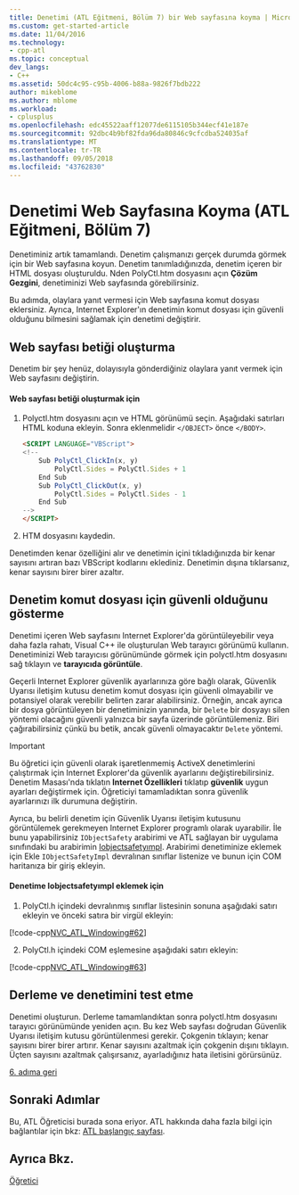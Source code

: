 ```yaml
---
title: Denetimi (ATL Eğitmeni, Bölüm 7) bir Web sayfasına koyma | Microsoft Docs
ms.custom: get-started-article
ms.date: 11/04/2016
ms.technology:
- cpp-atl
ms.topic: conceptual
dev_langs:
- C++
ms.assetid: 50dc4c95-c95b-4006-b88a-9826f7bdb222
author: mikeblome
ms.author: mblome
ms.workload:
- cplusplus
ms.openlocfilehash: edc45522aaff12077de6115105b344ecf41e187e
ms.sourcegitcommit: 92dbc4b9bf82fda96da80846c9cfcdba524035af
ms.translationtype: MT
ms.contentlocale: tr-TR
ms.lasthandoff: 09/05/2018
ms.locfileid: "43762830"
---
```

# <a name="putting-the-control-on-a-web-page-atl-tutorial-part-7"></a>Denetimi Web Sayfasına Koyma (ATL Eğitmeni, Bölüm 7)

Denetiminiz artık tamamlandı. Denetim çalışmanızı gerçek durumda görmek için bir Web sayfasına koyun. Denetim tanımladığınızda, denetim içeren bir HTML dosyası oluşturuldu. Nden PolyCtl.htm dosyasını açın **Çözüm Gezgini**, denetiminizi Web sayfasında görebilirsiniz.

Bu adımda, olaylara yanıt vermesi için Web sayfasına komut dosyası eklersiniz. Ayrıca, Internet Explorer'ın denetimin komut dosyası için güvenli olduğunu bilmesini sağlamak için denetimi değiştirir.

## <a name="scripting-the-web-page"></a>Web sayfası betiği oluşturma

Denetim bir şey henüz, dolayısıyla gönderdiğiniz olaylara yanıt vermek için Web sayfasını değiştirin.

#### <a name="to-script-the-web-page"></a>Web sayfası betiği oluşturmak için

1. Polyctl.htm dosyasını açın ve HTML görünümü seçin. Aşağıdaki satırları HTML koduna ekleyin. Sonra eklenmelidir `</OBJECT>` önce `</BODY>`.

    ```html
    <SCRIPT LANGUAGE="VBScript">
    <!--
        Sub PolyCtl_ClickIn(x, y)
            PolyCtl.Sides = PolyCtl.Sides + 1
        End Sub
        Sub PolyCtl_ClickOut(x, y)
            PolyCtl.Sides = PolyCtl.Sides - 1
        End Sub
    -->
    </SCRIPT>
    ```

2. HTM dosyasını kaydedin.

Denetimden kenar özelliğini alır ve denetimin içini tıkladığınızda bir kenar sayısını artıran bazı VBScript kodlarını eklediniz. Denetimin dışına tıklarsanız, kenar sayısını birer birer azaltır.

## <a name="indicating-that-the-control-is-safe-for-scripting"></a>Denetim komut dosyası için güvenli olduğunu gösterme

Denetimi içeren Web sayfasını Internet Explorer'da görüntüleyebilir veya daha fazla rahatı, Visual C++ ile oluşturulan Web tarayıcı görünümü kullanın. Denetiminizi Web tarayıcısı görünümünde görmek için polyctl.htm dosyasını sağ tıklayın ve **tarayıcıda görüntüle**.

Geçerli Internet Explorer güvenlik ayarlarınıza göre bağlı olarak, Güvenlik Uyarısı iletişim kutusu denetim komut dosyası için güvenli olmayabilir ve potansiyel olarak verebilir belirten zarar alabilirsiniz. Örneğin, ancak ayrıca bir dosya görüntüleyen bir denetiminizin yanında, bir `Delete` bir dosyayı silen yöntemi olacağını güvenli yalnızca bir sayfa üzerinde görüntülemeniz. Biri çağırabilirsiniz çünkü bu betik, ancak güvenli olmayacaktır `Delete` yöntemi.

> [!IMPORTANT]
> Bu öğretici için güvenli olarak işaretlenmemiş ActiveX denetimlerini çalıştırmak için Internet Explorer'da güvenlik ayarlarını değiştirebilirsiniz. Denetim Masası'nda tıklatın **Internet Özellikleri** tıklatıp **güvenlik** uygun ayarları değiştirmek için. Öğreticiyi tamamladıktan sonra güvenlik ayarlarınızı ilk durumuna değiştirin.

Ayrıca, bu belirli denetim için Güvenlik Uyarısı iletişim kutusunu görüntülemek gerekmeyen Internet Explorer programlı olarak uyarabilir. İle bunu yapabilirsiniz `IObjectSafety` arabirimi ve ATL sağlayan bir uygulama sınıfındaki bu arabirimin [Iobjectsafetyımpl](../atl/reference/iobjectsafetyimpl-class.md). Arabirimi denetiminize eklemek için Ekle `IObjectSafetyImpl` devralınan sınıflar listenize ve bunun için COM haritanıza bir giriş ekleyin.

#### <a name="to-add-iobjectsafetyimpl-to-the-control"></a>Denetime Iobjectsafetyımpl eklemek için

1. PolyCtl.h içindeki devralınmış sınıflar listesinin sonuna aşağıdaki satırı ekleyin ve önceki satıra bir virgül ekleyin:

[!code-cpp[NVC_ATL_Windowing#62](../atl/codesnippet/cpp/putting-the-control-on-a-web-page-atl-tutorial-part-7_1.h)]

2. PolyCtl.h içindeki COM eşlemesine aşağıdaki satırı ekleyin:

[!code-cpp[NVC_ATL_Windowing#63](../atl/codesnippet/cpp/putting-the-control-on-a-web-page-atl-tutorial-part-7_2.h)]

## <a name="building-and-testing-the-control"></a>Derleme ve denetimini test etme

Denetimi oluşturun. Derleme tamamlandıktan sonra polyctl.htm dosyasını tarayıcı görünümünde yeniden açın. Bu kez Web sayfası doğrudan Güvenlik Uyarısı iletişim kutusu görüntülenmesi gerekir. Çokgenin tıklayın; kenar sayısını birer birer artırır. Kenar sayısını azaltmak için çokgenin dışını tıklayın. Üçten sayısını azaltmak çalışırsanız, ayarladığınız hata iletisini görürsünüz.

[6. adıma geri](../atl/adding-a-property-page-atl-tutorial-part-6.md)

## <a name="next-steps"></a>Sonraki Adımlar

Bu, ATL Öğreticisi burada sona eriyor. ATL hakkında daha fazla bilgi için bağlantılar için bkz: [ATL başlangıç sayfası](../atl/active-template-library-atl-concepts.md).

## <a name="see-also"></a>Ayrıca Bkz.

[Öğretici](../atl/active-template-library-atl-tutorial.md)
